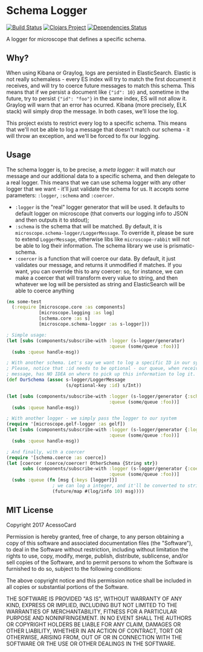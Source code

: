 # Schema Logger
[![Build Status](https://travis-ci.org/acessocard/microscope-schema-logger.svg?branch=master)](https://travis-ci.org/acessocard/microscope-schema-logger)
[![Clojars Project](https://img.shields.io/clojars/v/microscope/schema-logger.svg)](https://clojars.org/microscope/schema-logger)
[![Dependencies Status](https://jarkeeper.com/acessocard/microscope-schema-logger/status.svg)](https://jarkeeper.com/acessocard/microscope-schema-logger)

A logger for microscope that defines a specific schema.

## Why?

When using Kibana or Graylog, logs are persisted in ElasticSearch. Elastic is not really
schemaless - every ES index will try to match the first document it receives, and will try
to coerce future messages to match this schema. This means that if we persist a document
like `{"id": 10}` and, sometime in the future, try to persist `{"id": "foo"}` in the same
index, ES will not allow it. Graylog will warn that an error has ocurred. Kibana (more
precisely, ELK stack) will simply drop the message. In both cases, we'll lose the log.

This project exists to restrict every log to a specific schema. This means that we'll not
be able to log a message that doesn't match our schema - it will throw an exception, and
we'll be forced to fix our logging.

## Usage

The schema logger is, to be precise, a _meta logger:_ it will match our message and our
additional data to a specific schema, and then delegate to a real logger. This means that
we can use schema logger with any other logger that we want - it'll just validate the
schema for us. It accepts some parameters: `:logger`, `:schema` and  `:coercer`.

* `:logger` is the "real" logger generator that will be used. It defaults to default
logger on microscope (that converts our logging info to JSON and then outputs it to
stdout);
* `:schema` is the schema that will be matched. By default, it is
`microscope.schema-logger/LoggerMessage`. To override it, please be sure to extend
`LoggerMessage`, otherwise libs like `microscope-rabbit` will not be able to log their
information. The schema library we use is prismatic-schema.
* `:coercer` is a function that will coerce our data. By default, it just
validates our message, and returns it unmodified if matches. If you want, you can
override this to any coercer: so, for instance, we can make a coercer that will
transform every value to string, and then whatever we log will be persisted as string
and ElasticSearch will be able to coerce anything

```clojure
(ns some-test
  (:require [microscope.core :as components]
            [microscope.logging :as log]
            [schema.core :as s]
            [microscope.schema-logger :as s-logger]))

; Simple usage:
(let [subs (components/subscribe-with :logger (s-logger/generator)
                                      :queue (some/queue :foo))]
  (subs :queue handle-msg))

; With another schema. Let's say we want to log a specific ID in our system...
; Please, notice that :id needs to be optional - our queue, when receives the
; message, has NO IDEA on where to pick up this information to log it.
(def OurSchema (assoc s-logger/LoggerMessage
                      (s/optional-key :id) s/Int))

(let [subs (components/subscribe-with :logger (s-logger/generator {:schema OurSchema})
                                      :queue (some/queue :foo))]
  (subs :queue handle-msg))

; With another logger - we simply pass the logger to our system
(require '[microscope.gelf-logger :as gelf])
(let [subs (components/subscribe-with :logger (s-logger/generator {:logger gelf/logger})
                                      :queue (some/queue :foo))]
  (subs :queue handle-msg))

; And finally, with a coercer
(require '[schema.coerce :as coerce])
(let [coercer (coerce/coercer! OtherSchema {String str})
      subs (components/subscribe-with :logger (s-logger/generator {:coercer coercer})
                                      :queue (some/queue :foo))]
  (subs :queue (fn [msg {:keys [logger]}]
                 ; we can log a integer, and it'll be converted to string.
                 (future/map #(log/info 10) msg))))
```

## MIT License

Copyright 2017 AcessoCard

Permission is hereby granted, free of charge, to any person obtaining a copy of this software and associated documentation files (the "Software"), to deal in the Software without restriction, including without limitation the rights to use, copy, modify, merge, publish, distribute, sublicense, and/or sell copies of the Software, and to permit persons to whom the Software is furnished to do so, subject to the following conditions:

The above copyright notice and this permission notice shall be included in all copies or substantial portions of the Software.

THE SOFTWARE IS PROVIDED "AS IS", WITHOUT WARRANTY OF ANY KIND, EXPRESS OR IMPLIED, INCLUDING BUT NOT LIMITED TO THE WARRANTIES OF MERCHANTABILITY, FITNESS FOR A PARTICULAR PURPOSE AND NONINFRINGEMENT. IN NO EVENT SHALL THE AUTHORS OR COPYRIGHT HOLDERS BE LIABLE FOR ANY CLAIM, DAMAGES OR OTHER LIABILITY, WHETHER IN AN ACTION OF CONTRACT, TORT OR OTHERWISE, ARISING FROM, OUT OF OR IN CONNECTION WITH THE SOFTWARE OR THE USE OR OTHER DEALINGS IN THE SOFTWARE.
